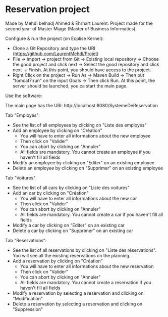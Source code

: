 Reservation project
======
Made by Mehdi belhadj Ahmed  & Ehrhart Laurent.
Project made for the second year of Master Miage (Master of Business Informatics).

Configure & run the project (on Ecplise Kernel):
- Clone a Git Repository and type the URI (https://github.com/LaurentMehdi/Projet)
- File -> import -> project from Git -> Existing local repository -> Choose the good project and click next -> Select the good repository and click next -> Finish.
At this point, you should have access to the project.
- Right Click on the project -> Run As -> Maven Build -> Then put "tomcat7:run" on the input Goals -> Then click Run.
At this point, the server should be launched, you ca start the main page.

Use the software:

The main page has the URI: http://localhost:8080/SystemeDeReservation

Tab "Employés":
- See the list of all employees by clicking on "Liste des employés"
- Add an employee by clicking on "Création"
  - You will have to enter all informations about the new employee
  - Then click on "Valider"
  - You can abort by clicking on "Annuler"
  - All fields are mandatory. You cannot create an employee if you haven't fill all fields
- Modify an employee by clicking on "Editer" on an existing employee
- Delete an employee by clicking on "Supprimer" on an existing employee

Tab "Voitures":
- See the list of all cars by clicking on "Liste des voitures"
- Add an car by clicking on "Création"
  - You will have to enter all informations about the new car
  - Then click on "Valider"
  - You can abort by clicking on "Annuler"
  - All fields are mandatory. You cannot create a car if you haven't fill all fields
- Modify a car by clicking on "Editer" on an existing car
- Delete a car by clicking on "Supprimer" on an existing car

Tab "Reservations":
- See the list of all reservations by clicking on "Liste des réservations". You will see all the existing reservations on the planning.
- Add a reservation by clicking on "Création"
  - You will have to enter all informations about the new reservation
  - Then click on "Valider"
  - You can abort by clicking on "Annuler"
  - All fields are mandatory. You cannot create a reservation if you haven't fill all fields
- Modify a reservation by selecting a reservation and clicking on "Modification"
- Delete a reservation by selecting a reservation and clicking on "Suppression"

